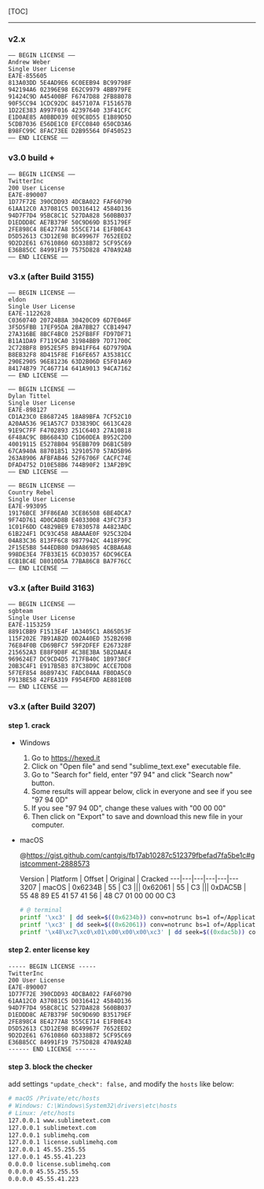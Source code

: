 
[TOC]

---

### v2.x

```
—– BEGIN LICENSE —–
Andrew Weber
Single User License
EA7E-855605
813A03DD 5E4AD9E6 6C0EEB94 BC99798F
942194A6 02396E98 E62C9979 4BB979FE
91424C9D A45400BF F6747D88 2FB88078
90F5CC94 1CDC92DC 8457107A F151657B
1D22E383 A997F016 42397640 33F41CFC
E1D0AE85 A0BBD039 0E9C8D55 E1B89D5D
5CDB7036 E56DE1C0 EFCC0840 650CD3A6
B98FC99C 8FAC73EE D2B95564 DF450523
—— END LICENSE ——
```

### v3.0 build +

```
—– BEGIN LICENSE —–
TwitterInc
200 User License
EA7E-890007
1D77F72E 390CDD93 4DCBA022 FAF60790
61AA12C0 A37081C5 D0316412 4584D136
94D7F7D4 95BC8C1C 527DA828 560BB037
D1EDDD8C AE7B379F 50C9D69D B35179EF
2FE898C4 8E4277A8 555CE714 E1FB0E43
D5D52613 C3D12E98 BC49967F 7652EED2
9D2D2E61 67610860 6D338B72 5CF95C69
E36B85CC 84991F19 7575D828 470A92AB
—— END LICENSE ——
```

### v3.x (after Build 3155)

```
—– BEGIN LICENSE —–
eldon
Single User License
EA7E-1122628
C0360740 20724B8A 30420C09 6D7E046F
3F5D5FBB 17EF95DA 2BA7BB27 CCB14947
27A316BE 8BCF4BC0 252FB8FF FD97DF71
B11A1DA9 F7119CA0 31984BB9 7D71700C
2C728BF8 B952E5F5 B941FF64 6D7979DA
B8EB32F8 8D415F8E F16FE657 A35381CC
290E2905 96E81236 63D2B06D E5F01A69
84174B79 7C467714 641A9013 94CA7162
—— END LICENSE ——

—– BEGIN LICENSE —–
Dylan Tittel
Single User License
EA7E-898127
CD1A23C0 E8687245 18A89BFA 7CF52C10
A20AA536 9E1A57C7 D33839DC 6613C428
91E9C7FF F4702893 251C6403 27A10818
6F48AC9C BB66843D C1D60DEA B952C2D0
40019115 E5278B04 95EBB709 D6B1C5B9
67CA940A 88701851 32910570 57AD5B96
263A8906 AFBFAB46 52F6706F CACFC74E
DFAD4752 D10E58B6 744B90F2 13AF2B9C
—— END LICENSE ——

—– BEGIN LICENSE —–
Country Rebel
Single User License
EA7E-993095
19176BCE 3FF86EA0 3CE86508 6BE4DCA7
9F74D761 4D0CAD8B E4033008 43FC73F3
1C01F6DD C4829BE9 E7830578 A4823ADC
61B224F1 DC93C458 ABAAAE0F 925C32D4
04A83C36 813FF6C8 9877942C 4418F99C
2F15E5B8 544EDB80 D9A86985 4CBBA6A8
998DE3E4 7FB33E15 6CD30357 6DC96CEA
ECB1BC4E D8010D5A 77BA86C8 BA7F76CC
—— END LICENSE ——
```

### v3.x (after Build 3163)

```
—– BEGIN LICENSE —–
sgbteam
Single User License
EA7E-1153259
8891CBB9 F1513E4F 1A3405C1 A865D53F
115F202E 7B91AB2D 0D2A40ED 352B269B
76E84F0B CD69BFC7 59F2DFEF E267328F
215652A3 E88F9D8F 4C38E3BA 5B2DAAE4
969624E7 DC9CD4D5 717FB40C 1B9738CF
20B3C4F1 E917B5B3 87C38D9C ACCE7DD8
5F7EF854 86B9743C FADC04AA FB0DA5C0
F913BE58 42FEA319 F954EFDD AE881E0B
—— END LICENSE ——
```

### v3.x (after Build 3207)

#### step 1. crack

- Windows

    1. Go to https://hexed.it
    2. Click on "Open file" and send "sublime_text.exe" executable file.
    3. Go to "Search for" field, enter "97 94" and click "Search now" button.
    4. Some results will appear below, click in everyone and see if you see "97 94 0D"
    5. If you see "97 94 0D", change these values with "00 00 00"
    6. Then click on "Export" to save and download this new file in your computer.

- macOS

    @https://gist.github.com/cantgis/fb17ab10287c512379fbefad7fa5be1c#gistcomment-2888573

    Version | Platform | Offset | Original | Cracked
    ---|---|---|---|---|---
    3207 | macOS | 0x6234B | 55 | C3
    ||| 0x62061 | 55 | C3
    ||| 0xDAC5B | 55 48 89 E5 41 57 41 56 | 48 C7 01 00 00 00 C3

    ```bash
    # @ terminal
    printf '\xc3' | dd seek=$((0x6234b)) conv=notrunc bs=1 of=/Applications/Sublime\ Text.app/Contents/MacOS/Sublime\ Text
    printf '\xc3' | dd seek=$((0x62061)) conv=notrunc bs=1 of=/Applications/Sublime\ Text.app/Contents/MacOS/Sublime\ Text
    printf '\x48\xc7\xc0\x01\x00\x00\x00\xc3' | dd seek=$((0xdac5b)) conv=notrunc bs=1 of=/Applications/Sublime\ Text.app/Contents/MacOS/Sublime\ Text
    ```

#### step 2. enter license key

```
----- BEGIN LICENSE -----
TwitterInc
200 User License
EA7E-890007
1D77F72E 390CDD93 4DCBA022 FAF60790
61AA12C0 A37081C5 D0316412 4584D136
94D7F7D4 95BC8C1C 527DA828 560BB037
D1EDDD8C AE7B379F 50C9D69D B35179EF
2FE898C4 8E4277A8 555CE714 E1FB0E43
D5D52613 C3D12E98 BC49967F 7652EED2
9D2D2E61 67610860 6D338B72 5CF95C69
E36B85CC 84991F19 7575D828 470A92AB
------ END LICENSE ------
```

#### step 3. block the checker

add settings `"update_check": false,` and modify the `hosts` like below:

```bash
# macOS /Private/etc/hosts
# Windows: C:\Windows\System32\drivers\etc\hosts
# Linux: /etc/hosts
127.0.0.1 www.sublimetext.com
127.0.0.1 sublimetext.com
127.0.0.1 sublimehq.com
127.0.0.1 license.sublimehq.com
127.0.0.1 45.55.255.55
127.0.0.1 45.55.41.223
0.0.0.0 license.sublimehq.com
0.0.0.0 45.55.255.55
0.0.0.0 45.55.41.223
```